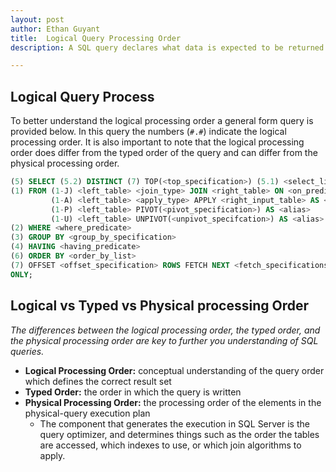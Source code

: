 ```yaml
---
layout: post
author: Ethan Guyant
title:  Logical Query Processing Order
description: A SQL query declares what data is expected to be returned. The impact of this is that the oder a query is written is not the order that the query is process. This article aims to explain the differences in the order SQL is written vs the order in which it is processed.

---
```

## Logical Query Process

To better understand the logical processing order a general form query is
provided below. In this query the numbers (`#.#`) indicate the logical 
processing order. It is also
important to note that the logical processing order does differ from the typed
order of the query and can differ from the physical processing order.

```sql
(5) SELECT (5.2) DISTINCT (7) TOP(<top_specification>) (5.1) <select_list>
(1) FROM (1-J) <left_table> <join_type> JOIN <right_table> ON <on_predicate>
         (1-A) <left_table> <apply_type> APPLY <right_input_table> AS <alias>
         (1-P) <left_table> PIVOT(<pivot_specification>) AS <alias>
         (1-U) <left_table> UNPIVOT(<unpivot_specifcation>) AS <alias>
(2) WHERE <where_predicate>
(3) GROUP BY <group_by_specification>
(4) HAVING <having_predicate>
(6) ORDER BY <order_by_list>
(7) OFFSET <offset_specification> ROWS FETCH NEXT <fetch_specifications> ROWS 
ONLY; 
```

## Logical vs Typed vs Physical processing Order
*The differences between the logical processing order, the typed order, and the
physical processing order are key to further you understanding of SQL queries.*

* **Logical Processing Order:** conceptual understanding of the query order
  which defines the correct result set
* **Typed Order:** the order in which the query is written
* **Physical Processing Order:** the processing order of the elements in the
  physical-query execution plan
  * The component that generates the execution in SQL Server is the query
    optimizer, and determines things such as the order the tables are accessed,
    which indexes to use, or which join algorithms to apply.

